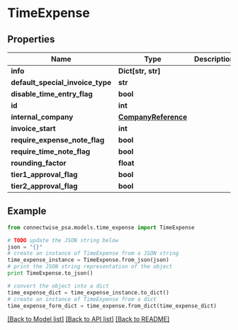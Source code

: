 # TimeExpense


## Properties
Name | Type | Description | Notes
------------ | ------------- | ------------- | -------------
**info** | **Dict[str, str]** |  | [optional] 
**default_special_invoice_type** | **str** |  | [optional] 
**disable_time_entry_flag** | **bool** |  | [optional] 
**id** | **int** |  | [optional] 
**internal_company** | [**CompanyReference**](CompanyReference.md) |  | [optional] 
**invoice_start** | **int** |  | [optional] 
**require_expense_note_flag** | **bool** |  | [optional] 
**require_time_note_flag** | **bool** |  | [optional] 
**rounding_factor** | **float** |  | [optional] 
**tier1_approval_flag** | **bool** |  | [optional] 
**tier2_approval_flag** | **bool** |  | [optional] 

## Example

```python
from connectwise_psa.models.time_expense import TimeExpense

# TODO update the JSON string below
json = "{}"
# create an instance of TimeExpense from a JSON string
time_expense_instance = TimeExpense.from_json(json)
# print the JSON string representation of the object
print TimeExpense.to_json()

# convert the object into a dict
time_expense_dict = time_expense_instance.to_dict()
# create an instance of TimeExpense from a dict
time_expense_form_dict = time_expense.from_dict(time_expense_dict)
```
[[Back to Model list]](../README.md#documentation-for-models) [[Back to API list]](../README.md#documentation-for-api-endpoints) [[Back to README]](../README.md)


